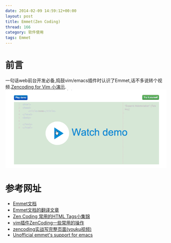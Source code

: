 ```yaml
---
date: 2014-02-09 14:59:12+00:00
layout: post
title: Emmet(Zen Coding)
thread: 166
category: 软件使用
tags: Emmet 
---
```

前言
=============
一句话web前台开发必备,捣鼓vim/emacs插件时认识了Emmet,话不多说转个视频.[Zencoding for Vim 小演示](http://v.youku.com/v_show/id_XMTYyNTM0OTg4.html).
![img](/media/images/emmet_demo.gif)

参考网址
=============
* [Emmet文档](http://docs.emmet.io/)
* [Emmet文档的翻译文章](http://www.cnblogs.com/matchless/tag/zencoding/)
* [Zen Coding 常用的HTML Tags小集锦](http://blog.yanwen.org/archives/840.html)
* [vim插件ZenCoding一些常用的操作](http://nootn.com/blog/tag/ZenCoding/)
* [zencoding实战写完整页面(youku视频)](http://v.youku.com/v_show/id_XMzk1MzUyOTU2.html)
* [Unofficial emmet's support for emacs](https://github.com/smihica/emmet-mode)
